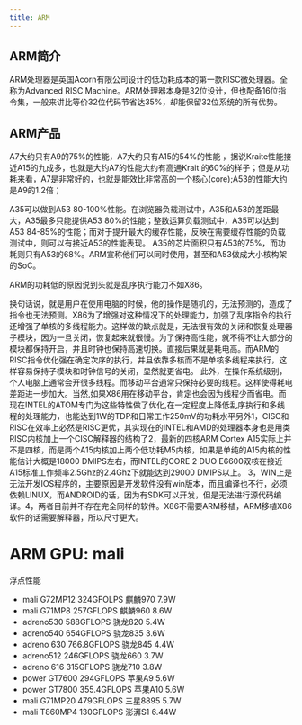 ```yaml
---
title: ARM
---
```


## ARM简介

ARM处理器是英国Acorn有限公司设计的低功耗成本的第一款RISC微处理器。全称为Advanced RISC Machine。ARM处理器本身是32位设计，但也配备16位指令集，一般来讲比等价32位代码节省达35%，却能保留32位系统的所有优势。

## ARM产品

A7大约只有A9的75%的性能，A7大约只有A15的54%的性能 ，据说Kraite性能接近A15的九成多，也就是大约A7的性能大约有高通Krait 的60%的样子；但是从功耗来看，A7是非常好的，也就是能效比非常高的一个核心(core);A53的性能大约是A9的1.2倍；

A35可以做到A53 80-100%性能。在浏览器负载测试中，A35和A53的差距最大，A35最多只能提供A53 80%的性能；整数运算负载测试中，A35可以达到A53 84-85%的性能；而对于提升最大的缓存性能，反映在需要缓存性能的负载测试中，则可以有接近A53的性能表现。
A35的芯片面积只有A53的75%，而功耗则只有A53的68%。ARM宣称他们可以同时使用，甚至和A53做成大小核构架的SoC。

ARM的功耗低的原因说到头就是乱序执行能力不如X86。

换句话说，就是用户在使用电脑的时候，他的操作是随机的，无法预测的，造成了指令也无法预测。X86为了增强对这种情况下的处理能力，加强了乱序指令的执行还增强了单核的多线程能力。这样做的缺点就是，无法很有效的关闭和恢复处理器子模块，因为一旦关闭，恢复起来就很慢。为了保持高性能，就不得不让大部分的模块都保持开启，并且时钟也保持高速切换。直接后果就是耗电高。而ARM的RISC指令优化强在确定次序的执行，并且依靠多核而不是单核多线程来执行，这样容易保持子模块和时钟信号的关闭，显然就更省电。
此外，在操作系统级别，个人电脑上通常会开很多线程。而移动平台通常只保持必要的线程。这样使得耗电差距进一步加大。当然,如果X86用在移动平台，肯定也会因为线程少而省电。而现在INTEL的ATOM专门为这些特性做了优化,在一定程度上降低乱序执行和多线程的处理能力，也能达到1W的TDP和日常工作250mV的功耗水平另外1，CISC和RISC在效率上必然是RISC更优，其实现在的INTEL和AMD的处理器本身也是用类RISC内核加上一个CISC解释器的结构了2，最新的四核ARM Cortex A15实际上并不是四核，而是两个A15内核加上两个低功耗M5内核，如果是单纯的A15内核的性能估计大概是18000 DMIPS左右，而INTEL的CORE 2 DUO E6600双核在接近A15标准工作频率2.5Ghz的2.4Ghz下就能达到29000 DMIPS以上。 3，WIN上是无法开发IOS程序的，主要原因是开发软件没有win版本，而且编译也不行，必须依赖LINUX，而ANDROID的话，因为有SDK可以开发，但是无法进行源代码编译。4，两者目前并不存在完全同样的软件。X86不需要ARM移植，ARM移植X86软件的话需要解释器，所以尺寸更大。

# ARM GPU: mali

浮点性能

* mali G72MP12 324GFOLPS 麒麟970 7.9W
* mali G71MP8 257GFLOPS 麒麟960 8.6W
* adreno530 588GFLOPS 骁龙820 5.4W
* adreno540 654GFLOPS 骁龙835 3.6W
* adreno 630 766.8GFLOPS 骁龙845 4.4W
* adreno512 246GFLOPS 骁龙660 3.7W
* adreno 616 315GFLOPS 骁龙710 3.8W
* power GT7600 294GFLOPS 苹果A9 5.6W
* power GT7800 355.4GFLOPS 苹果A10 5.6W
* mali G71MP20 479GFLOPS 三星8895 5.7W
* mali T860MP4 130GFLOPS 澎湃S1 6.44W
